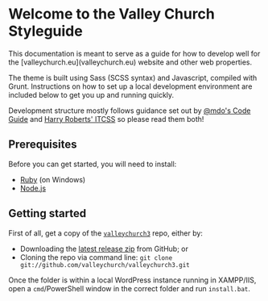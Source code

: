 # Welcome to the Valley Church Styleguide
<p class="lead">This documentation is meant to serve as a guide for how to develop well for the [valleychurch.eu](valleychurch.eu) website and other web properties.</p>

The theme is built using Sass (SCSS syntax) and Javascript, compiled with Grunt. Instructions on how to set up a local development environment are included below to get you up and running quickly.

Development structure mostly follows guidance set out by [@mdo's Code Guide](http://codeguide.co/) and [Harry Roberts' ITCSS](https://speakerdeck.com/dafed/managing-css-projects-with-itcss) so please read them both!

## Prerequisites
Before you can get started, you will need to install:
- [Ruby](http://rubyinstaller.org/) (on Windows)
- [Node.js](https://nodejs.org/en/)

## Getting started
First of all, get a copy of the [`valleychurch3`](https://github.com/valleychurch/valleychurch3/) repo, either by:
- Downloading the [latest release zip](https://github.com/valleychurch/valleychurch3/releases/latest) from GitHub; or
- Cloning the repo via command line: `git clone git://github.com/valleychurch/valleychurch3.git`

Once the folder is within a local WordPress instance running in XAMPP/IIS, open a `cmd`/PowerShell window in the correct folder and run `install.bat`.
